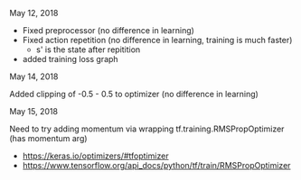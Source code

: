 May 12, 2018

* Fixed preprocessor (no difference in learning)
* Fixed action repetition (no difference in learning, training is much faster)
    * s' is the state after repitition
* added training loss graph

May 14, 2018

Added clipping of -0.5 - 0.5 to optimizer (no difference in learning)

May 15, 2018

Need to try adding momentum via wrapping tf.training.RMSPropOptimizer (has momentum arg)
* https://keras.io/optimizers/#tfoptimizer
* https://www.tensorflow.org/api_docs/python/tf/train/RMSPropOptimizer
